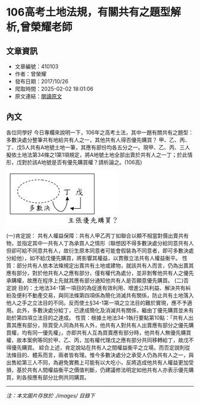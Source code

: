 # 106高考土地法規，有關共有之題型解析,曾榮耀老師

## 文章資訊
- 文章編號：410103
- 作者：曾榮耀
- 發布日期：2017/10/26
- 爬取時間：2025-02-02 18:01:06
- 原文連結：[閱讀原文](https://real-estate.get.com.tw/Columns/detail.aspx?no=410103)

## 內文
各位同學好
今日專欄來說明一下，106年之高考土法，其中一題有關共有之題型：
多數決處分整筆共有地給共有人之一，其他共有人得否優先購買？
甲、乙、丙、丁、戊5人共有A地號土地一筆，其應有部份均各五分之一。現甲、乙、丙、三人擬依土地法第34條之1第1項規定，將A地號土地全部出賣於共有人之一丁；於此情形，戊對於該A地號是否有優先購買權？請析論之。(106高)

![圖片](./images/410103_c394f558.png)

(一)肯定說：
共有人權益保障：共有人甲乙丙丁如聯合以顯不相當對價出賣共有物，並指定其中一共有人丁為承買人之情形（聯想因不得多數決處分給同意共有人但卻可給不同意共有人，故衍生原本同意者可能會假裝為不同意者，即可多數決處分給他），如不給戊優先購買，將影響其權益，以貫徹立法共有人權益衡平。
性質：部分共有人依本法條規定出賣共有土地或建物，就該共有人而言，仍為出賣其應有部分，對於他共有人之應有部分，僅有權代為處分，並非剝奪他共有人之優先承購權，故應在程序上先就其應有部分通知他共有人是否願意優先購買。
(二)否定說
目的：土地法34-1第一項目的為促進有效利用、增進公共利益、解決共有糾紛及便利不動產交易，與同法條第四項係為簡化消滅共有關係，防止共有土地落入他人之手之立法目的不同。反而使土§34-1第一項之立法目的難於實現，應不予適用。此外，多數決處分給丁，已達成簡化及消滅共有關係，繼由丁優先購買並未有助於第四項立法目的之達成。
性質：根據土地法34-1執行要點第10點：「共有人出賣其應有部分，除買受人同為共有人外，他共有人對共有人出賣應有部分之優先購買權，均有同一優先權」，亦即共有人互為買賣應有部分時，他共有人無優先購買權，故本案例等同於甲、乙、丙，加有權代理戊之應有部分共同移轉給丁，故戊不得優先購買。
綜合上述，肯定說站在共有人之間權益衡平之立場，而否定說則從法條目的、體系而言，兩者皆有理。惟今多數決處分之承受人仍為共有人之一，與出售給第三人不同，為避免實務上可能有以大吃小，反將造成他共有人權益更加受損，基於共有人間權益衡平之價值判斷，仍建議修法明定如他共有人亦表示優先購買，則各按應有部分比例共同購買。

---
*注：本文圖片存放於 ./images/ 目錄下*
